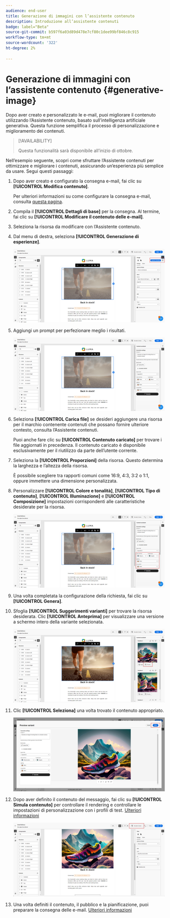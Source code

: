 ```yaml
---
audience: end-user
title: Generazione di immagini con l’assistente contenuto
description: Introduzione all’assistente contenuti
badge: label="Beta"
source-git-commit: b597f6a03d89d478e7cf80c1dee99bf846c8c915
workflow-type: tm+mt
source-wordcount: '322'
ht-degree: 2%

---
```



# Generazione di immagini con l’assistente contenuto {#generative-image}

Dopo aver creato e personalizzato le e-mail, puoi migliorare il contenuto utilizzando l’Assistente contenuto, basato sull’intelligenza artificiale generativa. Questa funzione semplifica il processo di personalizzazione e miglioramento dei contenuti.

>[!AVAILABILITY]
>
>Questa funzionalità sarà disponibile all’inizio di ottobre.

Nell’esempio seguente, scopri come sfruttare l’Assistente contenuti per ottimizzare e migliorare i contenuti, assicurando un’esperienza più semplice da usare. Segui questi passaggi:

1. Dopo aver creato e configurato la consegna e-mail, fai clic su **[!UICONTROL Modifica contenuto]**.

   Per ulteriori informazioni su come configurare la consegna e-mail, consulta [questa pagina](../content/create-email-content.md).

1. Compila il **[!UICONTROL Dettagli di base]** per la consegna. Al termine, fai clic su **[!UICONTROL Modificare il contenuto delle e-mail]**.

1. Seleziona la risorsa da modificare con l’Assistente contenuto.

1. Dal menu di destra, seleziona **[!UICONTROL Generazione di esperienze]**.

   ![](assets/image-genai-1.png)

1. Aggiungi un prompt per perfezionare meglio i risultati.

   ![](assets/image-genai-2.png)

1. Seleziona **[!UICONTROL Carica file]** se desideri aggiungere una risorsa per il marchio contenente contenuti che possano fornire ulteriore contesto, consulta l’Assistente contenuti.

   Puoi anche fare clic su **[!UICONTROL Contenuto caricato]** per trovare i file aggiornati in precedenza. Il contenuto caricato è disponibile esclusivamente per il riutilizzo da parte dell’utente corrente.

1. Seleziona la **[!UICONTROL Proporzioni]** della risorsa. Questo determina la larghezza e l’altezza della risorsa.

   È possibile scegliere tra rapporti comuni come 16:9, 4:3, 3:2 o 1:1, oppure immettere una dimensione personalizzata.

1. Personalizzare **[!UICONTROL Colore e tonalità]**, **[!UICONTROL Tipo di contenuto]**, **[!UICONTROL Illuminazione]** e **[!UICONTROL Composizione]** impostazioni corrispondenti alle caratteristiche desiderate per la risorsa.

   ![](assets/image-genai-3.png)

1. Una volta completata la configurazione della richiesta, fai clic su **[!UICONTROL Genera]**.

1. Sfoglia **[!UICONTROL Suggerimenti varianti]** per trovare la risorsa desiderata. Clic **[!UICONTROL Anteprima]** per visualizzare una versione a schermo intero della variante selezionata.

   ![](assets/image-genai-5.png)

1. Clic **[!UICONTROL Seleziona]** una volta trovato il contenuto appropriato.

   ![](assets/image-genai-6.png)

1. Dopo aver definito il contenuto del messaggio, fai clic su **[!UICONTROL Simula contenuto]** per controllare il rendering e controllare le impostazioni di personalizzazione con i profili di test.  [Ulteriori informazioni](../preview-test/preview-content.md)

   ![](assets/image-genai-7.png)

1. Una volta definiti il contenuto, il pubblico e la pianificazione, puoi preparare la consegna delle e-mail. [Ulteriori informazioni](../monitor/prepare-send.md)